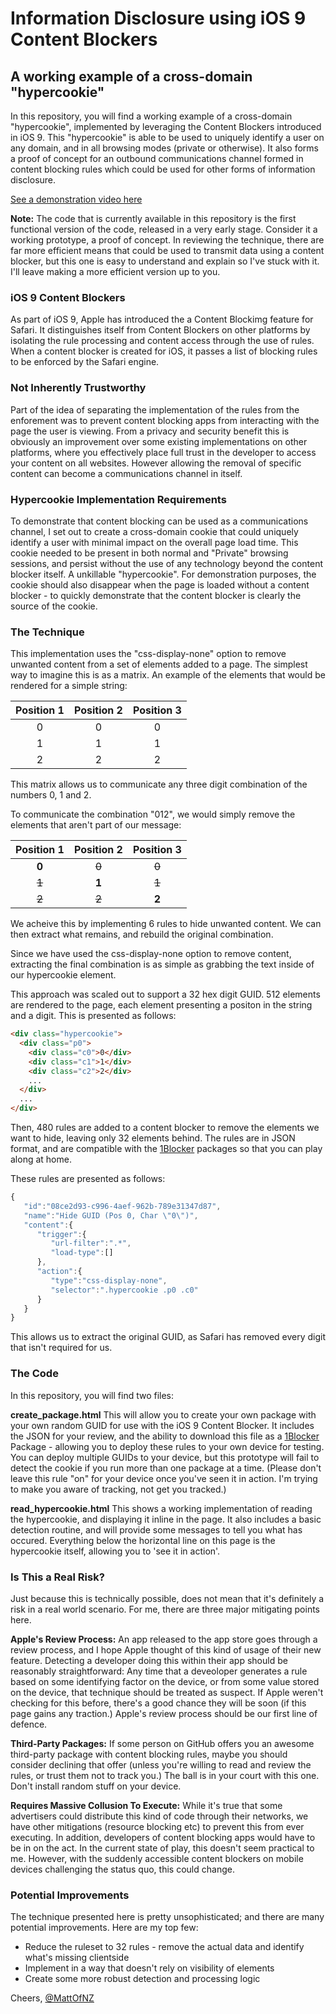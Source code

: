 # Information Disclosure using iOS 9 Content Blockers
## A working example of a cross-domain "hypercookie"

In this repository, you will find a working example of a cross-domain "hypercookie", implemented by leveraging the Content Blockers introduced in iOS 9.  This "hypercookie" is able to be used to uniquely identify a user on any domain, and in all browsing modes (private or otherwise).  It also forms a proof of concept for an outbound communications channel formed in content blocking rules which could be used for other forms of information disclosure. 

[See a demonstration video here](http://www.youtube.com/watch?v=aTqvmDLUwVM)

__Note:__ The code that is currently available in this repository is the first functional version of the code, released in a very early stage.  Consider it a working prototype, a proof of concept.  In reviewing the technique, there are far more efficient means that could be used to transmit data using a content blocker, but this one is easy to understand and explain so I've stuck with it.  I'll leave making a more efficient version up to you.

### iOS 9 Content Blockers
As part of iOS 9,  Apple has introduced the a Content Blockimg feature for Safari.  It distinguishes itself from Content Blockers on other platforms by isolating the rule processing and content access through the use of rules.  When a content blocker is created for iOS, it passes a list of blocking rules to be enforced by the Safari engine.

### Not Inherently Trustworthy
Part of the idea of separating the implementation of the rules from the enforement was to prevent content blocking apps from interacting with the page the user is viewing.  From a privacy and security benefit this is obviously an improvement over some existing implementations on other platforms, where you effectively place full trust in the developer to access your content on all websites.  However allowing the removal of specific content can become a communications channel in itself.

### Hypercookie Implementation Requirements
To demonstrate that content blocking can be used as a communications channel, I set out to create a cross-domain cookie that could uniquely identify a user with minimal impact on the overall page load time.  This cookie needed to be present in both normal and "Private" browsing sessions, and persist without the use of any technology beyond the content blocker itself.  A unkillable "hypercookie".  For demonstration purposes, the cookie should also disappear when the page is loaded without a content blocker - to quickly demonstrate that the content blocker is clearly the source of the cookie.

### The Technique
This implementation uses the "css-display-none" option to remove unwanted content from a set of elements added to a page.  The simplest way to imagine this is as a matrix.  An example of the elements that would be rendered for a simple string:

| Position 1 | Position 2 | Position 3 |
|:----------:|:----------:|:----------:|
0|0|0
1|1|1
2|2|2

This matrix allows us to communicate any three digit combination of the numbers 0, 1 and 2.

To communicate the combination "012", we would simply remove the elements that aren't part of our message:

| Position 1 | Position 2 | Position 3 |
|:----------:|:----------:|:----------:|
**0**|~~0~~|~~0~~
~~1~~|**1**|~~1~~
~~2~~|~~2~~|**2**

We acheive this by implementing 6 rules to hide unwanted content.  We can then extract what remains, and rebuild the original combination.

Since we have used the css-display-none option to remove content, extracting the final combination is as simple as grabbing the text inside of our hypercookie element.

This approach was scaled out to support a 32 hex digit GUID.  512 elements are rendered to the page, each element presenting a positon in the string and a digit.  This is presented as follows:

```html
<div class="hypercookie">
  <div class="p0">
    <div class="c0">0</div>
    <div class="c1">1</div>
    <div class="c2">2</div>
    ...
  </div>
  ...
</div>
```

Then, 480 rules are added to a content blocker to remove the elements we want to hide, leaving only 32 elements behind.  The rules are in JSON format, and are compatible with the [1Blocker](https://itunes.apple.com/us/app/1blocker-block-ads-tracking/id1025729002?mt=8) packages so that you can play along at home.

These rules are presented as follows: 

```javascript
{  
   "id":"08ce2d93-c996-4aef-962b-789e31347d87",
   "name":"Hide GUID (Pos 0, Char \"0\")",
   "content":{  
      "trigger":{  
         "url-filter":".*",
         "load-type":[]
      },
      "action":{  
         "type":"css-display-none",
         "selector":".hypercookie .p0 .c0"
      }
   }
}
```

This allows us to extract the original GUID, as Safari has removed every digit that isn't required for us.

### The Code
In this repository, you will find two files:

__create_package.html__ This will allow you to create your own package with your own random GUID for use with the iOS 9 Content Blocker.  It includes the JSON for your review, and the ability to download this file as a [1Blocker](https://itunes.apple.com/us/app/1blocker-block-ads-tracking/id1025729002?mt=8) Package - allowing you to deploy these rules to your own device for testing.  You can deploy multiple GUIDs to your device, but this prototype will fail to detect the cookie if you run more than one package at a time.  (Please don't leave this rule "on" for your device once you've seen it in action.  I'm trying to make you aware of tracking, not get you tracked.)

__read_hypercookie.html__ This shows a working implementation of reading the hypercookie, and displaying it inline in the page.  It also includes a basic detection routine, and will provide some messages to tell you what has occured.  Everything below the horizontal line on this page is the hypercookie itself, allowing you to 'see it in action'.  

### Is This a Real Risk?
Just because this is technically possible, does not mean that it's definitely a risk in a real world scenario.  For me, there are three major mitigating points here.

__Apple's Review Process:__ An app released to the app store goes through a review process, and I hope Apple thought of this kind of usage of their new feature.  Detecting a developer doing this within their app should be reasonably straightforward:  Any time that a deveoloper generates a rule based on some identifying factor on the device, or from some value stored on the device, that technique should be treated as suspect.  If Apple weren't checking for this before, there's a good chance they will be soon (if this page gains any traction.)  Apple's review process should be our first line of defence.

__Third-Party Packages:__ If some person on GitHub offers you an awesome third-party package with content blocking rules, maybe you should consider declining that offer (unless you're willing to read and review the rules, or trust them not to track you.)  The ball is in your court with this one.  Don't install random stuff on your device.

__Requires Massive Collusion To Execute:__ While it's true that some advertisers could distribute this kind of code through their networks, we have other mitigations (resource blocking etc) to prevent this from ever executing.  In addition, developers of content blocking apps would have to be in on the act.  In the current state of play, this doesn't seem practical to me.   However, with the suddenly accessible content blockers on mobile devices challenging the status quo, this could change.  

### Potential Improvements
The technique presented here is pretty unsophisticated;  and there are many potential improvements.  Here are my top few:

* Reduce the ruleset to 32 rules - remove the actual data and identify what's missing clientside
* Implement in a way that doesn't rely on visibility of elements
* Create some more robust detection and processing logic

Cheers,
[@MattOfNZ](https://twitter.com/MattOfNZ)

